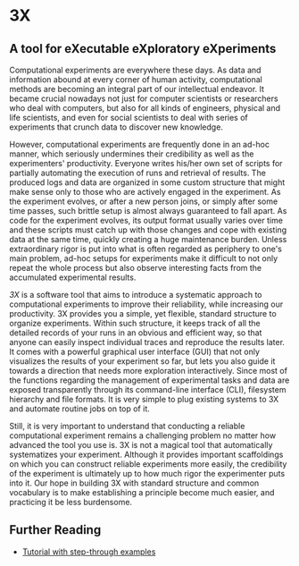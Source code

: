 # <i class="icon-beaker"></i> 3X
## A tool for eXecutable eXploratory eXperiments
<link rel="stylesheet" type="text/css" href="http://netdna.bootstrapcdn.com/font-awesome/3.0.2/css/font-awesome.css">

Computational experiments are everywhere these days.  As data and information
abound at every corner of human activity, computational methods are becoming
an integral part of our intellectual endeavor.  It became crucial nowadays not
just for computer scientists or researchers who deal with computers, but also
for all kinds of engineers, physical and life scientists, and even for social
scientists to deal with series of experiments that crunch data to discover new
knowledge.

However, computational experiments are frequently done in an ad-hoc manner,
which seriously undermines their credibility as well as the experimenters'
productivity.  Everyone writes his/her own set of scripts for partially
automating the execution of runs and retrieval of results.  The produced logs
and data are organized in some custom structure that might make sense only to
those who are actively engaged in the experiment.  As the experiment evolves,
or after a new person joins, or simply after some time passes, such brittle
setup is almost always guaranteed to fall apart.
As code for the experiment evolves, its output format usually varies over time
and these scripts must catch up with those changes and cope with existing data
at the same time, quickly creating a huge maintenance burden.  Unless
extraordinary rigor is put into what is often regarded as periphery to one's
main problem, ad-hoc setups for experiments make it difficult to not only
repeat the whole process but also observe interesting facts from the
accumulated experimental results.

*3X* is a software tool that aims to introduce a systematic approach to
computational experiments to improve their reliability, while increasing
our productivity.  3X provides you a simple, yet flexible, standard
structure to organize experiments.  Within such structure, it keeps track
of all the detailed records of your runs in an obvious and efficient way, so
that anyone can easily inspect individual traces and reproduce the results
later.  It comes with a powerful graphical user interface (GUI) that not only
visualizes the results of your experiment so far, but lets you also guide it
towards a direction that needs more exploration interactively.  Since most of
the functions regarding the management of experimental tasks and data are
exposed transparently through its command-line interface (CLI), filesystem
hierarchy and file formats.  It is very simple to plug existing systems to 3X
and automate routine jobs on top of it.

Still, it is very important to understand that conducting a reliable
computational experiment remains a challenging problem no matter how advanced
the tool you use is.  3X is not a magical tool that automatically systematizes
your experiment.  Although it provides important scaffoldings on which you can
construct reliable experiments more easily, the credibility of the experiment
is ultimately up to how much rigor the experimenter puts into it.  Our hope in
building 3X with standard structure and common vocabulary is to make
establishing a principle become much easier, and practicing it be less
burdensome.


<!--
## Overview of 3X Concepts and Functionality

To give you a clear picture of what 3X provides, let's go through several
questions using a concrete example of "comparing performance of different
sorting algorithms."

### What is a computational experiment?

Any computational experiment can be logically decomposed into three different
parts:

<dl>

<dt>Program</dt>
<dd>
This is what you want to run for your experiment.  In our example,
implementations of the different sorting algorithms will belong here, such as
bubble sort, quick sort, ...
</dd>

<dt>Input Variables</dt>
<dd>
These are the parameters of your program that you want to vary between runs.
</dd>

<dt>Output Variables</dt>
<dd>
These are what you want to collect back from each run of your program.
</dd>

</dl>

3X provides a well-defined structure for you to factor your experiment into
these three different categories.


### How would you want to run them?

<dl>

<dt>Queue</dt>
<dd>
...
</dd>

<dt>Target</dt>
<dd>
... 
</dd>

<dt>Run</dt>
<dd>
... 
</dd>

</dl>

### Workflow

1. 


## FAQ

...
-->


## Further Reading

* [Tutorial with step-through examples](docs/tutorial/)

<!--
* [Reference Manual](docs/manual/#readme)
-->

